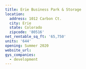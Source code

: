 ```yaml
---
title: Erie Business Park & Storage
location:
  address: 1012 Carbon Ct.
  city: Erie
  state: Colorado
  zipcode: '80516'
net_rentable_sq_ft: '65,750'
units: '644'
opening: Summer 2020
website_url:
gys_companies:
  - development
---
```

